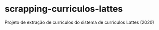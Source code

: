 # scrapping-curriculos-lattes
Projeto de extração de currículos do sistema de currículos Lattes (2020)
